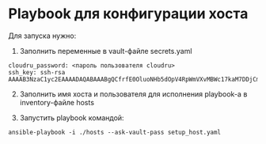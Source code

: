 # Playbook для конфигурации хоста

Для запуска нужно:

1. Заполнить переменные в vault-файле secrets.yaml
```
cloudru_password: <пароль пользователя cloudru>
ssh_key: ssh-rsa AAAAB3NzaC1yc2EAAAADAQABAAABgQCfrfE0OluoNHb5dOpV4RpWmVXvMBWc17kaM7DDjCm>
```

2. Заполнить имя хоста и пользователя для исполнения playbook-а в inventory-файле hosts

3. Запустить playbook командой:
```
ansible-playbook -i ./hosts --ask-vault-pass setup_host.yaml
```